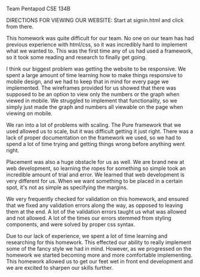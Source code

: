 Team Pentapod CSE 134B

DIRECTIONS FOR VIEWING OUR WEBSITE:
    Start at signin.html and click from there.



This homework was quite difficult for our team. No one on our team has had previous experience with html/css, so it was incredibly hard to implement what we wanted to. This was the first time any of us had used a framework, so it took some reading and research to finally get going. 

I think our biggest problem was getting the website to be responsive. We spent a large amount of time learning how to make things responsive to mobile design, and we had to keep that in mind for every page we implemented. The wireframes provided for us showed that there was supposed to be an option to view only the numbers or the graph when viewed in mobile. We struggled to implement that functionality, so we simply just made the graph and numbers all viewable on the page when viewing on mobile.


We ran into a lot of problems with scaling. The Pure framework that we used allowed us to scale, but it was difficult getting it just right. There was a lack of proper documentation on the framework we used, so we had to spend a lot of time trying and getting things wrong before anything went right.

Placement was also a huge obstacle for us as well. We are brand new at web development, so learning the ropes for something so simple took an incredible amount of trial and error. We learned that web development is very different for us. When we want something to be placed in a certain spot, it's not as simple as specifying the margins.


We very frequently checked for validation on this homework, and ensured that we fixed any validation errors along the way, as  opposed to leaving them at the end. A lot of the validation errors taught us what was allowed and not allowed. A lot of the times our errors stemmed from styling components, and were solved by proper css syntax.

Due to our lack of experience, we spent a lot of time learning and researching for this homework. This effected our ability to really implement some of the fancy style we had in mind. However, as we progressed on the homework we started becoming more and more comfortable implementing. This homework allowed us to get our feet wet in front end development and we are excited to sharpen our skills further. 
          